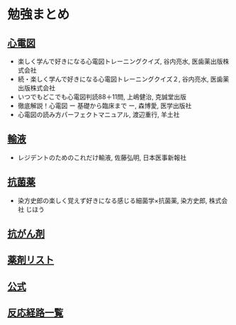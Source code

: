 # 勉強まとめ

## [心電図](ECG.html)

* 楽しく学んで好きになる心電図トレーニングクイズ, 谷内亮水, 医歯薬出版株式会社
* 続・楽しく学んで好きになる心電図トレーニングクイズ２, 谷内亮水, 医歯薬出版株式会社
* いつでもどこでも心電図判読88＋11問, 上嶋健治, 克誠堂出版
* 徹底解説！心電図 ー 基礎から臨床まで ー, 森博愛, 医学出版社
* 心電図の読み方パーフェクトマニュアル, 渡辺重行, 羊土社

## [輸液](infusion.html)

* レジデントのためのこれだけ輸液, 佐藤弘明, 日本医事新報社

## [抗菌薬](antibacterial.html)

* 染方史郎の楽しく覚えず好きになる感じる細菌学×抗菌薬, 染方史郎, 株式会社 じほう

## [抗がん剤](anti-cancer.html)

## [薬剤リスト](https://script.google.com/a/macros/s.okayama-u.ac.jp/s/AKfycbxqkFNpcqID0COskx5k3VElPe4KjxK8gm8fTEFAS5GY_Pmt3OQIpLo2na-vk_MhsSpC/exec)

## [公式](公式.html)

## [反応経路一覧](反応経路一覧.html)

